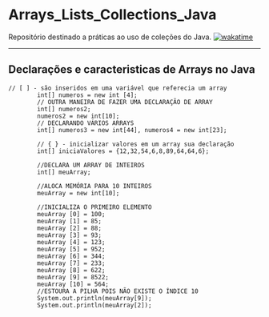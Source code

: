 # Arrays_Lists_Collections_Java
Repositório destinado a práticas ao uso de coleções do Java. [![wakatime](https://wakatime.com/badge/user/607fe76f-bdb1-4464-b6a3-f1314e5677e9/project/86d967cb-2fd6-4bb6-a9dc-0f762a6ebefa.svg)](https://wakatime.com/badge/user/607fe76f-bdb1-4464-b6a3-f1314e5677e9/project/86d967cb-2fd6-4bb6-a9dc-0f762a6ebefa)
___

## Declarações e caracteristicas de Arrays no Java

```
// [ ] - são inseridos em uma variável que referecia um array
        int[] numeros = new int [4];
        // OUTRA MANEIRA DE FAZER UMA DECLARAÇÃO DE ARRAY
        int[] numeros2;
        numeros2 = new int[10];
        // DECLARANDO VÁRIOS ARRAYS
        int[] numeros3 = new int[44], numeros4 = new int[23];

        // { } - inicializar valores em um array sua declaração
        int[] iniciaValores = {12,32,54,6,8,89,64,64,6};

        //DECLARA UM ARRAY DE INTEIROS
        int[] meuArray;

        //ALOCA MEMÓRIA PARA 10 INTEIROS
        meuArray = new int[10];

        //INICIALIZA O PRIMEIRO ELEMENTO
        meuArray [0] = 100;
        meuArray [1] = 85;
        meuArray [2] = 88;
        meuArray [3] = 93;
        meuArray [4] = 123;
        meuArray [5] = 952;
        meuArray [6] = 344;
        meuArray [7] = 233;
        meuArray [8] = 622;
        meuArray [9] = 8522;
        meuArray [10] = 564; 
        //ESTOURA A PILHA POIS NÃO EXISTE O ÍNDICE 10
        System.out.println(meuArray[9]);
        System.out.println(meuArray[2]);

```